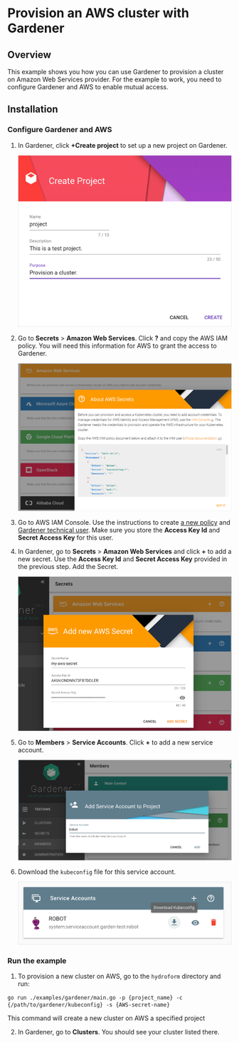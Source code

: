 # Provision an AWS cluster with Gardener

## Overview

This example shows you how you can use Gardener to provision a cluster on Amazon Web Services provider. For the example to work, you need to configure Gardener and AWS to enable mutual access. 


## Installation

### Configure Gardener and AWS


1. In Gardener, click **+Create project** to set up a new project on Gardener. 

    ![Create Project](../assets/create-project.png)

2. Go to **Secrets** > **Amazon Web Services**. Click **?** and copy the AWS IAM policy. You will need this information for AWS to grant the access to Gardener.

    ![Copy policy](../assets/copy-policy.png)

3. Go to AWS IAM Console. Use the instructions to create [a new policy](https://gardener.cloud/050-tutorials/content/howto/gardener_aws/#create-new-policy) and [Gardener technical user](https://gardener.cloud/050-tutorials/content/howto/gardener_aws/#create-a-new-technical-user). Make sure you store the **Access Key Id** and **Secret Access Key** for this user.

4. In Gardener, go to **Secrets** > **Amazon Web Services** and click **+** to add a new secret. Use the **Access Key Id** and **Secret Access Key** provided in the previous step. Add the Secret. 

    ![Add Secret](../assets/add-secret-aws.png)


6. Go to **Members** > **Service Accounts**. Click **+** to add a new service account. 

    ![Add Service Account](../assets/add-service-account.png)

7. Download the `kubeconfig` file for this service account. 

    ![Download kubeconfig](../assets/download-kubeconfig.png)

### Run the example

1. To provision a new cluster on AWS, go to the `hydroform` directory and run:

```
go run ./examples/gardener/main.go -p {project_name} -c {/path/to/gardener/kubeconfig} -s {AWS-secret-name}

```
This command will create a new cluster on AWS a specified project 

2. In Gardener, go to **Clusters**. You should see your cluster listed there.